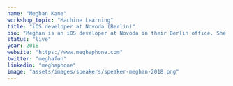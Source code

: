 ```yaml
---
name: "Meghan Kane"
workshop_topic: "Machine Learning"
title: "iOS developer at Novoda (Berlin)"
bio: "Meghan is an iOS developer at Novoda in their Berlin office. She is the co-creator and instructor of a Udacity course on Core ML. When not coding, she can usually be found reading at a coffee shop or cycling. In her former life, she lived in the US and studied Mathematics & CS at MIT."
status: "live"
year: 2018
website: "https://www.meghaphone.com"
twitter: "meghafon"
linkedin: "meghaphone"
image: "assets/images/speakers/speaker-meghan-2018.png"
---
```

